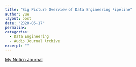 ```yaml
---
title: "Big Picture Overview of Data Engineering Pipeline"
author: yue
layout: post
date: "2020-05-17"
permalink:
categories:
  - Data Engineering
  - Audio Journal Archive
excerpt: ""
---
```


[My Notion Journal](https://www.notion.so/Big-Picture-Overview-of-Data-Engineering-Pipeline-017e2b254db94b3aa9d9328efd12e4f2)
